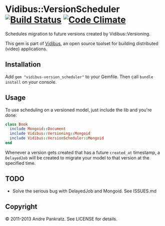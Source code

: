 # Vidibus::VersionScheduler [![Build Status](https://travis-ci.org/vidibus/vidibus-version_scheduler.png)](https://travis-ci.org/vidibus/vidibus-version_scheduler) [![Code Climate](https://codeclimate.com/github/vidibus/vidibus-version_scheduler.png)](https://codeclimate.com/github/vidibus/vidibus-version_scheduler)

Schedules migration to future versions created by Vidibus::Versioning.

This gem is part of [Vidibus](http://vidibus.org), an open source toolset for building distributed (video) applications.


## Installation

Add `gem "vidibus-version_scheduler"` to your Gemfile. Then call `bundle install` on your console.


## Usage

To use scheduling on a versioned model, just include the lib and you're done:

```ruby
class Book
  include Mongoid::Document
  include Vidibus::Versioning::Mongoid
  include Vidibus::VersionScheduler::Mongoid
end
```

Whenever a version gets created that has a future `created_at` timestamp, a `DelayedJob` will be created to
migrate your model to that version at the specified time.


## TODO

* Solve the serious bug with DelayedJob and Mongoid. See ISSUES.md


## Copyright

&copy; 2011-2013 Andre Pankratz. See LICENSE for details.
